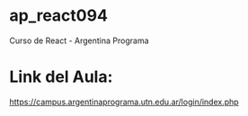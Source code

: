 # ap_react094
Curso de React - Argentina Programa
# Link del Aula:
https://campus.argentinaprograma.utn.edu.ar/login/index.php